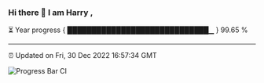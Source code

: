 ### Hi there 👋 I am Harry , 

⏳ Year progress { █████████████████████████████▁ } 99.65 %

---

⏰ Updated on Fri, 30 Dec 2022 16:57:34 GMT

![Progress Bar CI](https://github.com/duykhang68/duykhang68/workflows/Progress%20Bar%20CI/badge.svg)
